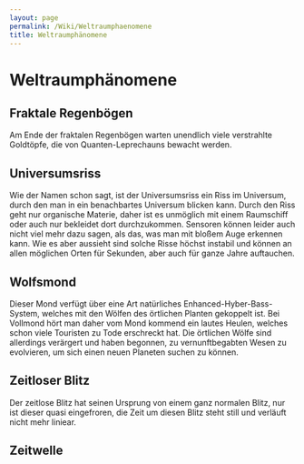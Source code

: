 ```yaml
---
layout: page
permalink: /Wiki/Weltraumphaenomene
title: Weltraumphänomene
---
```


# Weltraumphänomene

## Fraktale Regenbögen

Am Ende der fraktalen Regenbögen warten unendlich viele verstrahlte Goldtöpfe, die von Quanten-Leprechauns bewacht werden.

## Universumsriss

Wie der Namen schon sagt, ist der Universumsriss ein Riss im Universum, durch den man in ein benachbartes Universum blicken kann. Durch den Riss geht nur organische Materie, daher ist es unmöglich mit einem Raumschiff oder auch nur bekleidet dort durchzukommen. Sensoren können leider auch nicht viel mehr dazu sagen, als das, was man mit bloßem Auge erkennen kann. Wie es aber aussieht sind solche Risse höchst instabil und können an allen möglichen Orten für Sekunden, aber auch für ganze Jahre auftauchen.

## Wolfsmond

Dieser Mond verfügt über eine Art natürliches Enhanced-Hyber-Bass-System, welches mit den Wölfen des örtlichen Planten gekoppelt ist. Bei Vollmond hört man daher vom Mond kommend ein lautes Heulen, welches schon viele Touristen zu Tode erschreckt hat. Die örtlichen Wölfe sind allerdings verärgert und haben begonnen, zu vernunftbegabten Wesen zu evolvieren, um sich einen neuen Planeten suchen zu können.

## Zeitloser Blitz

Der zeitlose Blitz hat seinen Ursprung von einem ganz normalen Blitz, nur ist dieser quasi eingefroren, die Zeit um diesen Blitz steht still und verläuft nicht mehr liniear.

## Zeitwelle


